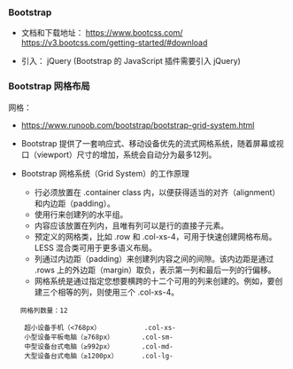 ### Bootstrap

- 文档和下载地址：
    https://www.bootcss.com/
    https://v3.bootcss.com/getting-started/#download


- 引入：
   jQuery (Bootstrap 的 JavaScript 插件需要引入 jQuery)
   <!-- 新 Bootstrap 核心 CSS 文件 -->
   <link href="https://cdn.staticfile.org/twitter-bootstrap/3.3.7/css/bootstrap.min.css" rel="stylesheet">
    
    <!-- jQuery文件。务必在bootstrap.min.js 之前引入 -->
    <script src="https://cdn.staticfile.org/jquery/2.1.1/jquery.min.js"></script>
    
    <!-- 最新的 Bootstrap 核心 JavaScript 文件 -->
    <script src="https://cdn.staticfile.org/twitter-bootstrap/3.3.7/js/bootstrap.min.js"></script>

### Bootstrap 网格布局

网格：
- https://www.runoob.com/bootstrap/bootstrap-grid-system.html

- Bootstrap 提供了一套响应式、移动设备优先的流式网格系统，随着屏幕或视口（viewport）尺寸的增加，系统会自动分为最多12列。

- Bootstrap 网格系统（Grid System）的工作原理
    - 行必须放置在 .container class 内，以便获得适当的对齐（alignment）和内边距（padding）。
    - 使用行来创建列的水平组。 
    - 内容应该放置在列内，且唯有列可以是行的直接子元素。
    - 预定义的网格类，比如 .row 和 .col-xs-4，可用于快速创建网格布局。LESS 混合类可用于更多语义布局。
    - 列通过内边距（padding）来创建列内容之间的间隙。该内边距是通过 .rows 上的外边距（margin）取负，表示第一列和最后一列的行偏移。
    - 网格系统是通过指定您想要横跨的十二个可用的列来创建的。例如，要创建三个相等的列，则使用三个 .col-xs-4。

```
   网格列数量：12
   
  	超小设备手机（<768px）           .col-xs-
    小型设备平板电脑（≥768px）       .col-sm-
    中型设备台式电脑（≥992px）       .col-md-
    大型设备台式电脑（≥1200px）      .col-lg-


```




















<!-- http://fengfang123.top/jr/index.html
	 http://fengfang123.top/jiqiannian/index3.html -->


